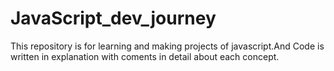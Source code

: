 # JavaScript_dev_journey
This repository is for learning and making projects of javascript.And Code is written in explanation with coments in detail about each concept.
